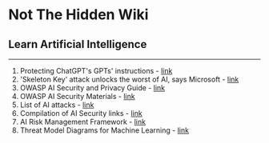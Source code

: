 # Not The Hidden Wiki

## Learn Artificial Intelligence
-----

1. Protecting ChatGPT's GPTs' instructions - [link](https://github.com/0xeb/TheBigPromptLibrary/tree/main/Security/GPT-Protections)
2. 'Skeleton Key' attack unlocks the worst of AI, says Microsoft - [link](https://www.theregister.com/2024/06/28/microsoft_skeleton_key_ai_attack/)
3. OWASP AI Security and Privacy Guide - [link](https://owasp.org/www-project-ai-security-and-privacy-guide/#)
4. OWASP AI Security Materials - [link](https://owaspai.org/)
5. List of AI attacks - [link](https://github.com/jiep/offensive-ai-compilation)
6. Compilation of AI Security links - [link](https://github.com/DeepSpaceHarbor/Awesome-AI-Security)
7. AI Risk Management Framework - [link](https://www.nist.gov/itl/ai-risk-management-framework)
8. Threat Model Diagrams for Machine Learning - [link](https://shostack.org/blog/five-threat-model-diagrams-for-ml/)
